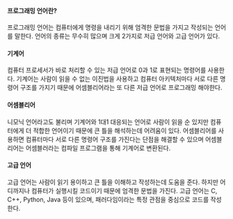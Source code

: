 #### 프로그래밍 언어란?
프로그래밍 언어는 컴퓨터에게 명령을 내리기 위해 엄격한 문법을 가지고 작성되는 언어를 말한다. 언어의 종류는 무수히 많으며 크게 2가지로 저급 언어와 고급 언어가 있다.
#### 기계어
컴퓨터 프로세서가 바로 처리할 수 있는 저급 언어로 0과 1로 표현되는 명령어를 사용한다. 기계어는 사람이 읽을 수 없는 이진법을 사용하고 컴퓨터 아키텍처마다 서로 다른 명령어 구조를 가지기 때문에 어셈블리어라는 또 다른 저급 언어로 프로그래밍 해야한다.
#### 어셈블리어
니모닉 언어라고도 불리며 기계어와 1대1 대응되는 언어로 사람이 읽을 순 있지만 컴퓨터에게 더 적합한 언어이기 때문에 큰 틀을 해석하는데 어려움이 있다. 어셈블리어를 사용하면 컴퓨터마다 서로 다른 명령어 구조를 가진다는 단점을 해결할 수 있으며 어셈블리어는 어셈블러라는 컴파일 프로그램을 통해 기계어로 변환된다.
#### 고급 언어
고급 언어는 사람이 읽기 용이하고 큰 틀을 이해하고 작성하는데 도움을 준다. 하지만 어디까지나 컴퓨터가 실행시킬 코드이기 때문에 엄격한 문법을 가진다.
고급 언어는 C, C++, Python, Java 등이 있으며, 패러다임이라는 특정 관점을 중심으로 코드를 작성한다.